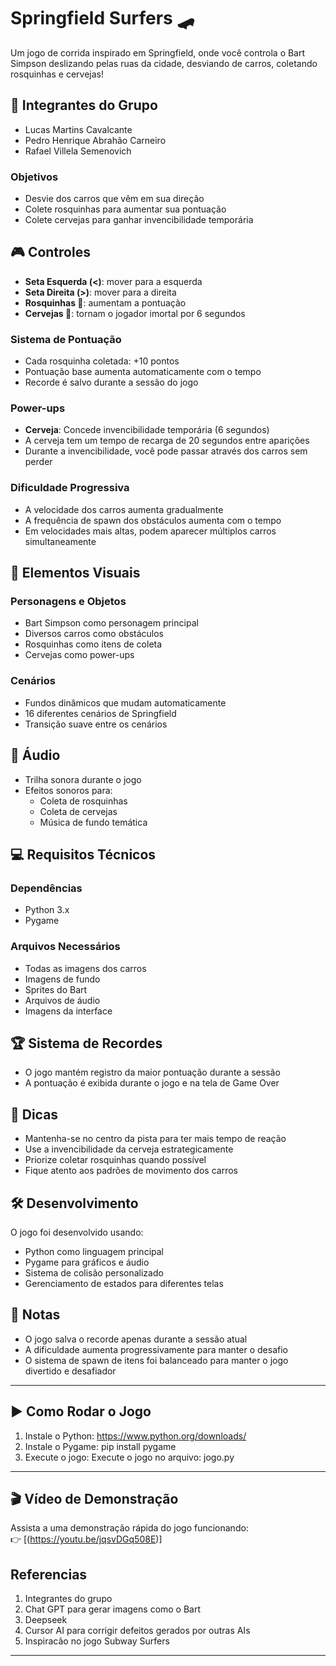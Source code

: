 # Springfield Surfers 🛹

Um jogo de corrida inspirado em Springfield, onde você controla o Bart Simpson deslizando pelas ruas da cidade, desviando de carros, coletando rosquinhas e cervejas!

## 👥 Integrantes do Grupo

- Lucas Martins Cavalcante
- Pedro Henrique Abrahão Carneiro
- Rafael Villela Semenovich

### Objetivos
- Desvie dos carros que vêm em sua direção
- Colete rosquinhas para aumentar sua pontuação
- Colete cervejas para ganhar invencibilidade temporária


## 🎮 Controles

- **Seta Esquerda (<)**: mover para a esquerda  
- **Seta Direita (>)**: mover para a direita  
- **Rosquinhas 🍩**: aumentam a pontuação  
- **Cervejas 🍺**: tornam o jogador imortal por 6 segundos

### Sistema de Pontuação
- Cada rosquinha coletada: +10 pontos
- Pontuação base aumenta automaticamente com o tempo
- Recorde é salvo durante a sessão do jogo

### Power-ups
- **Cerveja**: Concede invencibilidade temporária (6 segundos)
- A cerveja tem um tempo de recarga de 20 segundos entre aparições
- Durante a invencibilidade, você pode passar através dos carros sem perder

### Dificuldade Progressiva
- A velocidade dos carros aumenta gradualmente
- A frequência de spawn dos obstáculos aumenta com o tempo
- Em velocidades mais altas, podem aparecer múltiplos carros simultaneamente

## 🎨 Elementos Visuais

### Personagens e Objetos
- Bart Simpson como personagem principal
- Diversos carros como obstáculos
- Rosquinhas como itens de coleta
- Cervejas como power-ups

### Cenários
- Fundos dinâmicos que mudam automaticamente
- 16 diferentes cenários de Springfield
- Transição suave entre os cenários

## 🎵 Áudio
- Trilha sonora durante o jogo
- Efeitos sonoros para:
  - Coleta de rosquinhas
  - Coleta de cervejas
  - Música de fundo temática

## 💻 Requisitos Técnicos

### Dependências
- Python 3.x
- Pygame

### Arquivos Necessários
- Todas as imagens dos carros
- Imagens de fundo
- Sprites do Bart
- Arquivos de áudio
- Imagens da interface

## 🏆 Sistema de Recordes
- O jogo mantém registro da maior pontuação durante a sessão
- A pontuação é exibida durante o jogo e na tela de Game Over

## 🎯 Dicas
- Mantenha-se no centro da pista para ter mais tempo de reação
- Use a invencibilidade da cerveja estrategicamente
- Priorize coletar rosquinhas quando possível
- Fique atento aos padrões de movimento dos carros

## 🛠️ Desenvolvimento
O jogo foi desenvolvido usando:
- Python como linguagem principal
- Pygame para gráficos e áudio
- Sistema de colisão personalizado
- Gerenciamento de estados para diferentes telas

## 📝 Notas
- O jogo salva o recorde apenas durante a sessão atual
- A dificuldade aumenta progressivamente para manter o desafio
- O sistema de spawn de itens foi balanceado para manter o jogo divertido e desafiador

---

## ▶️ Como Rodar o Jogo

1. Instale o Python: https://www.python.org/downloads/
2. Instale o Pygame:
   pip install pygame
3. Execute o jogo:
   Execute o jogo no arquivo: jogo.py

---

## 🎬 Vídeo de Demonstração

Assista a uma demonstração rápida do jogo funcionando:  
👉 [(https://youtu.be/jqsvDGq508E)]

## Referencias 

1. Integrantes do grupo
2. Chat GPT para gerar imagens como o Bart
3. Deepseek
4. Cursor AI para corrigir defeitos gerados por outras AIs
5. Inspiracão no jogo Subway Surfers
---